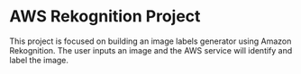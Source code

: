 <head>
  <h1>
  AWS Rekognition Project  
  </h1>
</head>
<body>
  This project is focused on building an image labels generator using Amazon Rekognition. The user inputs an image and the AWS service will identify and label the image. 
</body>
